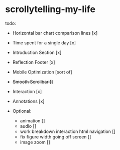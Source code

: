 # scrollytelling-my-life

todo:
 - Horizontal bar chart comparison lines [x]
 - Time spent for a single day [x]
 - Introduction Section [x]
 - Reflection Footer [x]
 - Mobile Optimization [sort of]
 - <s>  Smooth Scrollbar [] </s>
 - Interaction [x]
 - Annotations [x]

 - Optional:
    - animation []
    - audio []
    - work breakdown interaction html navigation []
    - fix figure width going off screen []
    - image zoom []
